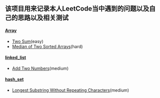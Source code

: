 ## 该项目用来记录本人LeetCode当中遇到的问题以及自己的思路以及相关测试


#### [Array](problems/java/array)
- [Two Sum](problems/java/array/TwoSum.java)(easy)
- [Median of Two Sorted Arrays](problems/java/array/FindMedianSortedArrays.java)(hard)

#### [linked_list](problems/java/linked_list)
- [Add Two Numbers](problems/java/linked_list/AddTwoNumbers.java)(medium)

#### [hash_set](problems/java/hash_set)
- [Longest Substring Without Repeating Characters](problems/java/hash_set/LengthOfLongestSubstring.java)(medium)




